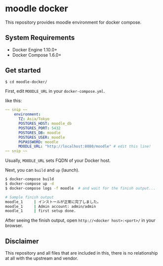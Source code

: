 # moodle docker

This repository provides moodle environment for docker compose.

## System Requirements

- Docker Engine 1.10.0+
- Docker Compose 1.6.0+

## Get started


```bash
$ cd moodle-docker/
```

First, edit `MOODLE_URL` in your `docker-compose.yml`.

like this:

```yaml
~~ snip ~~
    environment:
      TZ: Asia/Tokyo
      POSTGRES_HOST: moodle_db
      POSTGRES_PORT: 5432
      POSTGRES_DB: moodle
      POSTGRES_USER: moodle
      PGPASSWORD: moodle
      MOODLE_URL: "http://localhost:8080/moodle" # edit this line!
~~ snip ~~
```

Usually, `MOODLE_URL` sets FQDN of your Docker host.

Next, you can `build` and `up` (launch).


```bash
$ docker-compose build
$ docker-compose up -d
$ docker-compose logs -f moodle  # and wait for the finish output...
```

```bash
# Sample finish output
moodle_1     | インストールが正常に完了しました。
moodle_1     | Admin account: admin/admin
moodle_1     | first setup done.
```

After seeing the finish output, open `http://<docker host>:<port>/` in your browser.


## Disclaimer

This repository and all files that are included in this, there is no relationship at all with the upstream and vendor.

